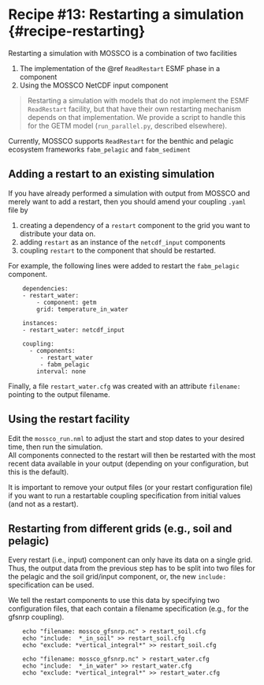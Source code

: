 # Recipe #13: Restarting a simulation {#recipe-restarting}

Restarting a simulation with MOSSCO is a combination of two facilities

1. The implementation of the @ref `ReadRestart` ESMF phase in a component
2. Using the MOSSCO NetCDF input component

> Restarting a simulation with models that do not implement the ESMF `ReadRestart` facility, but that
have their own restarting mechanism depends on that implementation.  We provide a script to handle
this for the GETM model (`run_parallel.py`, described elsewhere).

Currently, MOSSCO supports `ReadRestart` for the benthic and pelagic ecosystem frameworks `fabm_pelagic` and `fabm_sediment`

## Adding a restart to an existing simulation

If you have already performed a simulation with output from MOSSCO and merely want to add a restart,
then you should amend your coupling `.yaml` file by

1. creating a dependency of a `restart` component to the grid you want to distribute your data on.
2. adding `restart` as an instance of the `netcdf_input` components
3. coupling  `restart` to the component that should be restarted.

For example, the following lines were added to restart the `fabm_pelagic` component.

		dependencies:
  		- restart_water:
    		- component: getm
      		grid: temperature_in_water

		instances:
  		- restart_water: netcdf_input

		coupling:
		  - components:
		     - restart_water
		     - fabm_pelagic
		    interval: none

Finally, a file `restart_water.cfg` was created with an attribute `filename:` pointing
to the output filename.  

## Using the restart facility

Edit the `mossco_run.nml` to adjust the start and stop dates to your desired time, then run the simulation.  
All components connected to the restart will then be restarted with the most recent data available in your output (depending on your configuration, but this is the default).

It is important to remove your output files (or your restart configuration file) if you want to run a restartable coupling specification from initial values (and not as a restart).

## Restarting from different grids (e.g., soil and pelagic)

Every restart (i.e., input) component can only have its data on a single grid.  Thus, the output data from the previous step has to be split into two files for the pelagic and the soil grid/input component, or, the new
`include:` specification can be used.

We tell the restart components to use this data by specifying two configuration files, that each contain a filename specification (e.g., for the gfsnrp coupling).

		echo "filename: mossco_gfsnrp.nc" > restart_soil.cfg
		echo "include:  *_in_soil" >> restart_soil.cfg
		echo "exclude: *vertical_integral*" >> restart_soil.cfg

		echo "filename: mossco_gfsnrp.nc" > restart_water.cfg
		echo "include:  *_in_water" >> restart_water.cfg
		echo "exclude: *vertical_integral*" >> restart_water.cfg
